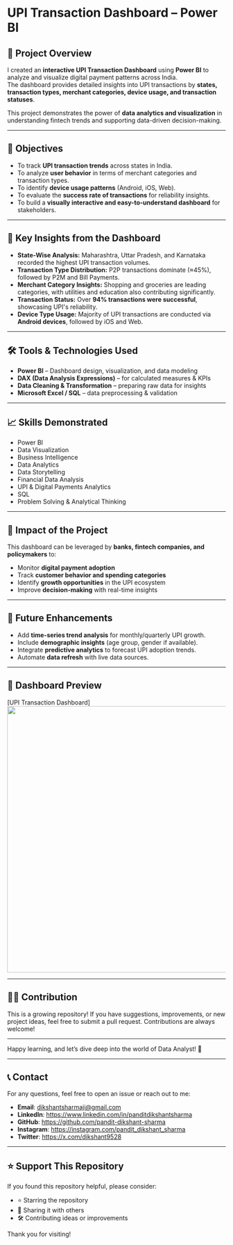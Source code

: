 #  UPI Transaction Dashboard – Power BI

## 📌 Project Overview
I created an **interactive UPI Transaction Dashboard** using **Power BI** to analyze and visualize digital payment patterns across India.  
The dashboard provides detailed insights into UPI transactions by **states, transaction types, merchant categories, device usage, and transaction statuses**.  

This project demonstrates the power of **data analytics and visualization** in understanding fintech trends and supporting data-driven decision-making.

---

## 🎯 Objectives
- To track **UPI transaction trends** across states in India.  
- To analyze **user behavior** in terms of merchant categories and transaction types.  
- To identify **device usage patterns** (Android, iOS, Web).  
- To evaluate the **success rate of transactions** for reliability insights.  
- To build a **visually interactive and easy-to-understand dashboard** for stakeholders.  

---

## 🔑 Key Insights from the Dashboard
- **State-Wise Analysis:** Maharashtra, Uttar Pradesh, and Karnataka recorded the highest UPI transaction volumes.  
- **Transaction Type Distribution:** P2P transactions dominate (≈45%), followed by P2M and Bill Payments.  
- **Merchant Category Insights:** Shopping and groceries are leading categories, with utilities and education also contributing significantly.  
- **Transaction Status:** Over **94% transactions were successful**, showcasing UPI's reliability.  
- **Device Type Usage:** Majority of UPI transactions are conducted via **Android devices**, followed by iOS and Web.  

---

## 🛠 Tools & Technologies Used
- **Power BI** – Dashboard design, visualization, and data modeling  
- **DAX (Data Analysis Expressions)** – for calculated measures & KPIs  
- **Data Cleaning & Transformation** – preparing raw data for insights  
- **Microsoft Excel / SQL** – data preprocessing & validation  

---

## 📈 Skills Demonstrated
- Power BI  
- Data Visualization  
- Business Intelligence  
- Data Analytics  
- Data Storytelling  
- Financial Data Analysis  
- UPI & Digital Payments Analytics  
- SQL  
- Problem Solving & Analytical Thinking  

---

## 🚀 Impact of the Project
This dashboard can be leveraged by **banks, fintech companies, and policymakers** to:  
- Monitor **digital payment adoption**  
- Track **customer behavior and spending categories**  
- Identify **growth opportunities** in the UPI ecosystem  
- Improve **decision-making** with real-time insights  

---

## 📂 Future Enhancements
- Add **time-series trend analysis** for monthly/quarterly UPI growth.  
- Include **demographic insights** (age group, gender if available).  
- Integrate **predictive analytics** to forecast UPI adoption trends.  
- Automate **data refresh** with live data sources.  

---

## 📸 Dashboard Preview
[UPI Transaction Dashboard]
<img width="1077" height="613" src="https://github.com/user-attachments/assets/fed64a7e-b72b-4bb1-8996-d8fee732c2d1" />


---

## 👩‍💻 Contribution

This is a growing repository! If you have suggestions, improvements, or new project ideas, feel free to submit a pull request. Contributions are always welcome!

---

Happy learning, and let’s dive deep into the world of Data Analyst! 🎉

---

## 📞 Contact

For any questions, feel free to open an issue or reach out to me:

- **Email**: dikshantsharmaji@gmail.com
- **LinkedIn**: https://www.linkedin.com/in/panditdikshantsharma
- **GitHub**: https://github.com/pandit-dikshant-sharma
- **Instagram**: https://instagram.com/pandit_dikshant_sharma
- **Twitter**: https://x.com/dikshant9528


---

## ⭐ Support This Repository

If you found this repository helpful, please consider:
- ⭐ Starring the repository
- 🔁 Sharing it with others
- 🛠 Contributing ideas or improvements

Thank you for visiting!

